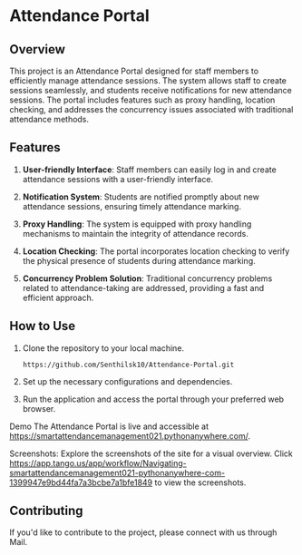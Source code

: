 # Attendance Portal

## Overview

This project is an Attendance Portal designed for staff members to efficiently manage attendance sessions. The system allows staff to create sessions seamlessly, and students receive notifications for new attendance sessions. The portal includes features such as proxy handling, location checking, and addresses the concurrency issues associated with traditional attendance methods.

## Features

1. **User-friendly Interface**: Staff members can easily log in and create attendance sessions with a user-friendly interface.

2. **Notification System**: Students are notified promptly about new attendance sessions, ensuring timely attendance marking.

3. **Proxy Handling**: The system is equipped with proxy handling mechanisms to maintain the integrity of attendance records.

4. **Location Checking**: The portal incorporates location checking to verify the physical presence of students during attendance marking.

5. **Concurrency Problem Solution**: Traditional concurrency problems related to attendance-taking are addressed, providing a fast and efficient approach.

## How to Use

1. Clone the repository to your local machine.
   ```
   https://github.com/Senthilsk10/Attendance-Portal.git
   ```

2. Set up the necessary configurations and dependencies.

3. Run the application and access the portal through your preferred web browser.


Demo
The Attendance Portal is live and accessible at https://smartattendancemanagement021.pythonanywhere.com/.

Screenshots:
Explore the screenshots of the site for a visual overview. Click https://app.tango.us/app/workflow/Navigating-smartattendancemanagement021-pythonanywhere-com-1399947e9bd44fa7a3bcbe7a1bfe1849 to view the screenshots.


## Contributing

If you'd like to contribute to the project, please connect with us through Mail.

